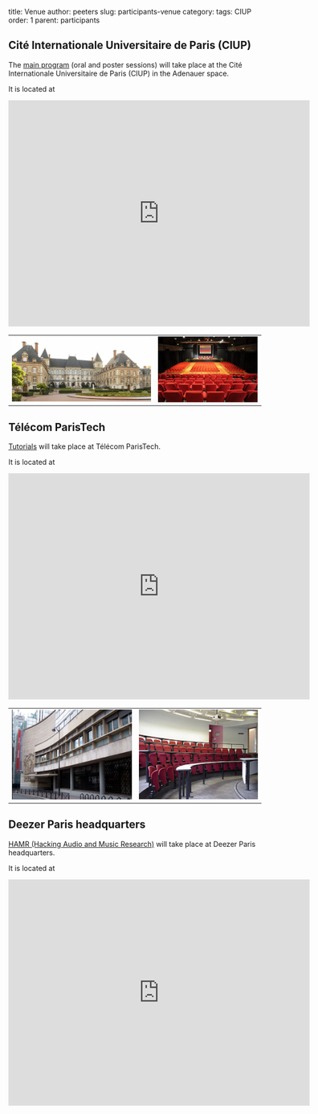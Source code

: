 title: Venue
author: peeters
slug: participants-venue
category:
tags: CIUP
order: 1
parent: participants


## Cité Internationale Universitaire de Paris (CIUP)



The [main program]({filename}/pages/eventsMainProgram.md) (oral and poster sessions) will take place at the Cité Internationale Universitaire de Paris (CIUP) in the Adenauer space.

It is located at

<iframe src="https://www.google.com/maps/embed?pb=!1m18!1m12!1m3!1d2626.9990423189533!2d2.3362582511736254!3d48.820079711255886!2m3!1f0!2f0!3f0!3m2!1i1024!2i768!4f13.1!3m3!1m2!1s0x47e671a1a98df859%3A0x1c4282bc491b8270!2sCit%C3%A9+internationale+universitaire+de+Paris!5e0!3m2!1sfr!2sfr!4v1507992254146" width="600" height="450" frameborder="0" style="border:0" allowfullscreen></iframe>

<TABLE BORDER=0>
<TD><img src="../images/ciup_1.png"></TD>
<TD><img src="../images/ciup_2.png"></TD>
</TR>
</TABLE>


## Télécom ParisTech

[Tutorials]({filename}/pages/eventsTutorials.md) will take place at Télécom ParisTech.

It is located at

<iframe src="https://www.google.com/maps/embed?pb=!1m18!1m12!1m3!1d2626.673131061616!2d2.344224751173804!3d48.826297810818275!2m3!1f0!2f0!3f0!3m2!1i1024!2i768!4f13.1!3m3!1m2!1s0x47e671975e9d2e3d%3A0x17f35deee8ffbbf1!2zVMOpbMOpY29tIFBhcmlzVGVjaA!5e0!3m2!1sfr!2sfr!4v1507992278258" width="600" height="450" frameborder="0" style="border:0" allowfullscreen></iframe>

<TABLE BORDER=0>
<TD><img src="../images/tpt_1.png"></TD>
<TD><img src="../images/tpt_2.png"></TD>
</TR>
</TABLE>





## Deezer Paris headquarters

[HAMR (Hacking Audio and Music Research)]({filename}/pages/eventsHAMR.md) will take place at Deezer Paris headquarters.

It is located at

<iframe src="https://www.google.com/maps/embed?pb=!1m18!1m12!1m3!1d2623.955324483885!2d2.3261833511754455!3d48.87812820716933!2m3!1f0!2f0!3f0!3m2!1i1024!2i768!4f13.1!3m3!1m2!1s0x47e66e4a3dea325d%3A0x8c5afc188ce6af62!2sDeezer!5e0!3m2!1sfr!2sfr!4v1507992316969" width="600" height="450" frameborder="0" style="border:0" allowfullscreen></iframe>
